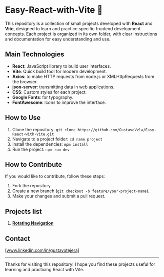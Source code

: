 # Easy-React-with-Vite 🚀

This repository is a collection of small projects developed with **React** and **Vite**, designed to learn and practice specific frontend development concepts. Each project is organized in its own folder, with clear instructions and documentation for easy understanding and use.

## Main Technologies

- **React**: JavaScript library to build user interfaces.
- **Vite**: Quick build tool for modern development.
- **Axios**: to make HTTP requests from node.js or XMLHttpRequests from the browser.
- **json-server**:  transmitting data in web applications.
- **CSS**: Custom styles for each project.
- **Google Fonts**: for typography.
- **FontAwesome**: Icons to improve the interface.

## How to Use

1. Clone the repository: `git clone https://github.com/GustavoVzla/Easy-React-with-Vite.git`
2. Navigate to a project folder: `cd name project`
3. Install the dependencies: `npm install`
4. Run the project: `npm run dev`

## How to Contribute

If you would like to contribute, follow these steps:
1. Fork the repository.
2. Create a new branch (`git checkout -b feature/your-project-name`).
3. Make your changes and submit a pull request.


## Projects list

1. **[Rotating Navigation](#)**


## Contact

[www.linkedin.com/in/gustavotejera]

---
Thanks for visiting this repository! I hope you find these projects useful for learning and practicing React with Vite.
